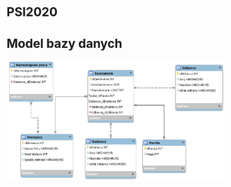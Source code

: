 # PSI2020
# Model bazy danych
<img src="https://github.com/Bartosz599/PSI2020/blob/main/db_schemanowy.png">

